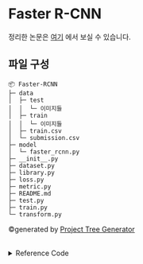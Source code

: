 # Faster R-CNN
정리한 논문은 [여기](https://taki0412.notion.site/Faster-R-CNN-Towards-Real-Time-Object-Detection-with-Region-Proposal-Networks-a2d5cc8d8f224767b27fc1cc6cd6aa04) 에서 보실 수 있습니다.

## 파일 구성
```
📦 Faster-RCNN
├─ data
│  ├─ test
│  │  └─ 이미지들
│  ├─ train
│  │  └─ 이미지들
│  ├─ train.csv
│  └─ submission.csv
├─ model
│  └─ faster_rcnn.py
├─ __init__.py
├─ dataset.py
├─ library.py
├─ loss.py
├─ metric.py
├─ README.md
├─ test.py
├─ train.py
└─ transform.py
```
©generated by [Project Tree Generator](https://woochanleee.github.io/project-tree-generator) <br></br>

<details close>
<summary>Reference Code</summary>

[chenyuntc님 코드](https://github.com/chenyuntc/simple-faster-rcnn-pytorch), [shkim960520님 코드](https://github.com/shkim960520/faster-rcnn-for-studying)

</details>
